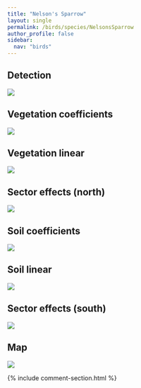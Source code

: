 ```yaml
---
title: "Nelson's Sparrow"
layout: single
permalink: /birds/species/NelsonsSparrow
author_profile: false
sidebar:
  nav: "birds"
---
```


<h2>Detection</h2>

<img src="https://beallen.github.io/DevelopmentWebsite/assets/images/birds/NelsonsSparrow/det.jpg">

<h2>Vegetation coefficients</h2>

<img src="https://beallen.github.io/DevelopmentWebsite/assets/images/birds/NelsonsSparrow/veghf.jpg">

<h2>Vegetation linear</h2>

<img src="https://beallen.github.io/DevelopmentWebsite/assets/images/birds/NelsonsSparrow/lin-north.jpg">

<h2>Sector effects (north)</h2>

<img src="https://beallen.github.io/DevelopmentWebsite/assets/images/birds/NelsonsSparrow/sector-north.jpg">

<h2>Soil coefficients</h2>

<img src="https://beallen.github.io/DevelopmentWebsite/assets/images/birds/NelsonsSparrow/soilhf.jpg">

<h2>Soil linear</h2>

<img src="https://beallen.github.io/DevelopmentWebsite/assets/images/birds/NelsonsSparrow/lin-south.jpg">

<h2>Sector effects (south)</h2>

<img src="https://beallen.github.io/DevelopmentWebsite/assets/images/birds/NelsonsSparrow/sector-south.jpg">

<h2>Map</h2>

<img src="https://beallen.github.io/DevelopmentWebsite/assets/images/birds/NelsonsSparrow/map.jpg">

{% include comment-section.html %}
